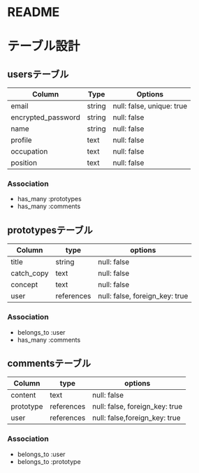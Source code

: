 # README

# テーブル設計

## usersテーブル
| Column             | Type   | Options                   |
|--------------------|--------|---------------------------|
| email              | string | null: false, unique: true |
| encrypted_password | string | null: false               |
| name               | string | null: false               |
| profile            | text   | null: false               |
| occupation         | text   | null: false               |
| position           | text   | null: false               |

### Association

- has_many :prototypes
- has_many :comments


## prototypesテーブル
| Column     | type   | options                            |
|------------|--------|------------------------------------|
| title      | string | null: false                        |
| catch_copy | text   | null: false                        |
| concept    | text   | null: false                        |
| user       | references | null: false, foreign_key: true |

### Association

- belongs_to :user
- has_many :comments


## commentsテーブル
| Column    | type       | options                        |
|-----------|------------|--------------------------------|
| content   | text       | null: false                    |
| prototype | references | null: false, foreign_key: true |
| user      | references | null: false,foreign_key: true  |

### Association

- belongs_to :user
- belongs_to :prototype
